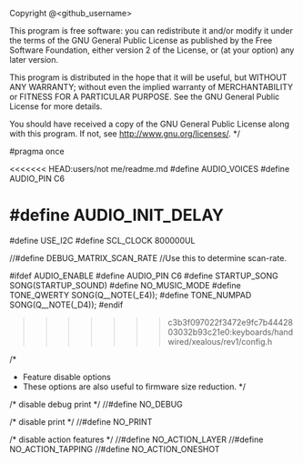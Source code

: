 Copyright <year> <name> <email> @<github_username>

This program is free software: you can redistribute it and/or modify
it under the terms of the GNU General Public License as published by
the Free Software Foundation, either version 2 of the License, or
(at your option) any later version.

This program is distributed in the hope that it will be useful,
but WITHOUT ANY WARRANTY; without even the implied warranty of
MERCHANTABILITY or FITNESS FOR A PARTICULAR PURPOSE.  See the
GNU General Public License for more details.

You should have received a copy of the GNU General Public License
along with this program.  If not, see <http://www.gnu.org/licenses/>.
*/

#pragma once

<<<<<<< HEAD:users/not me/readme.md
#define AUDIO_VOICES
#define AUDIO_PIN C6

#define AUDIO_INIT_DELAY
=======
#define USE_I2C
#define SCL_CLOCK  800000UL

//#define DEBUG_MATRIX_SCAN_RATE //Use this to determine scan-rate.

#ifdef AUDIO_ENABLE
  #define AUDIO_PIN C6
  #define STARTUP_SONG SONG(STARTUP_SOUND)
  #define NO_MUSIC_MODE
  #define TONE_QWERTY SONG(Q__NOTE(_E4));
  #define TONE_NUMPAD SONG(Q__NOTE(_D4));
#endif
>>>>>>> c3b3f097022f3472e9fc7b4442803032b93c21e0:keyboards/handwired/xealous/rev1/config.h

/*
 * Feature disable options
 *  These options are also useful to firmware size reduction.
 */

/* disable debug print */
//#define NO_DEBUG

/* disable print */
//#define NO_PRINT

/* disable action features */
//#define NO_ACTION_LAYER
//#define NO_ACTION_TAPPING
//#define NO_ACTION_ONESHOT
